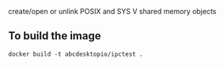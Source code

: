 

create/open or unlink POSIX and SYS V shared memory objects


## To build the image 

```
docker build -t abcdesktopio/ipctest .
```




